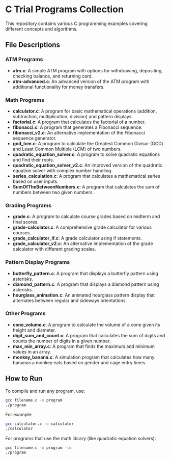 # C Trial Programs Collection

This repository contains various C programming examples covering different concepts and algorithms.

## File Descriptions

### ATM Programs
- **atm.c**: A simple ATM program with options for withdrawing, depositing, checking balance, and returning card.
- **atm-advanced.c**: An advanced version of the ATM program with additional functionality for money transfers.

### Math Programs
- **calculator.c**: A program for basic mathematical operations (addition, subtraction, multiplication, division) and pattern displays.
- **factorial.c**: A program that calculates the factorial of a number.
- **fibonacci.c**: A program that generates a Fibonacci sequence.
- **fibonacci_v2.c**: An alternative implementation of the Fibonacci sequence generator.
- **gcd_lcm.c**: A program to calculate the Greatest Common Divisor (GCD) and Least Common Multiple (LCM) of two numbers.
- **quadratic_equation_solver.c**: A program to solve quadratic equations and find their roots.
- **quadratic_equation_solver_v2.c**: An improved version of the quadratic equation solver with complex number handling.
- **series_calculation.c**: A program that calculates a mathematical series based on user inputs.
- **SumOfTheBetweenNumbers.c**: A program that calculates the sum of numbers between two given numbers.

### Grading Programs
- **grade.c**: A program to calculate course grades based on midterm and final scores.
- **grade-calculator.c**: A comprehensive grade calculator for various courses.
- **grade_calculator_if.c**: A grade calculator using if statements.
- **grade_calculator_v2.c**: An alternative implementation of the grade calculator with different grading scales.

### Pattern Display Programs
- **butterfly_pattern.c**: A program that displays a butterfly pattern using asterisks.
- **diamond_pattern.c**: A program that displays a diamond pattern using asterisks.
- **hourglass_animation.c**: An animated hourglass pattern display that alternates between regular and sideways orientations.

### Other Programs
- **cone_volume.c**: A program to calculate the volume of a cone given its height and diameter.
- **digit_sum_and_count.c**: A program that calculates the sum of digits and counts the number of digits in a given number.
- **max_min_array.c**: A program that finds the maximum and minimum values in an array.
- **monkey_banana.c**: A simulation program that calculates how many bananas a monkey eats based on gender and cage entry times.

## How to Run

To compile and run any program, use:

```bash
gcc filename.c -o program
./program
```

For example:

```bash
gcc calculator.c -o calculator
./calculator
```

For programs that use the math library (like quadratic equation solvers):

```bash
gcc filename.c -o program -lm
./program
``` 


